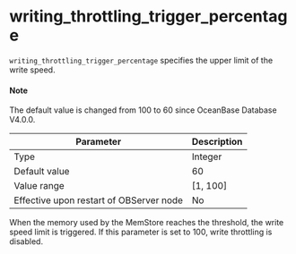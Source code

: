 # writing_throttling_trigger_percentage


`writing_throttling_trigger_percentage` specifies the upper limit of the write speed.

<main id="notice" type='explain'>
  <h4>Note</h4>
  <p>The default value is changed from 100 to 60 since OceanBase Database V4.0.0. </p>
</main>


| **Parameter** | **Description** |
|------------------|------------|
| Type | Integer |
| Default value | 60 |
| Value range | \[1, 100\] |
| Effective upon restart of OBServer node | No |


When the memory used by the MemStore reaches the threshold, the write speed limit is triggered. If this parameter is set to 100, write throttling is disabled.